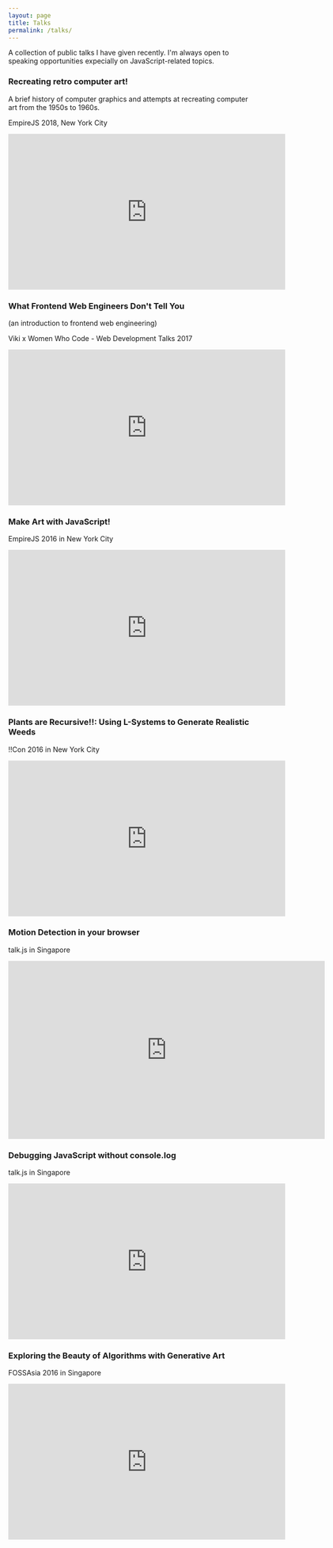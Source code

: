 ```yaml
---
layout: page
title: Talks
permalink: /talks/
---
```


A collection of public talks I have given recently. I'm always open to speaking opportunities expecially on JavaScript-related topics. 

### Recreating retro computer art!
A brief history of computer graphics and attempts at recreating computer art from the 1950s to 1960s.

EmpireJS 2018, New York City
<iframe width="560" height="315" src="https://www.youtube.com/embed/mjtMPM5evTc" frameborder="0" allow="accelerometer; autoplay; encrypted-media; gyroscope; picture-in-picture" allowfullscreen></iframe>

### What Frontend Web Engineers Don't Tell You
(an introduction to frontend web engineering)

Viki x Women Who Code - Web Development Talks 2017
<iframe width="560" height="315" src="https://www.youtube.com/embed/Wf23AJK2QRo" frameborder="0" allowfullscreen></iframe>

### Make Art with JavaScript!
EmpireJS 2016 in New York City
<iframe width="560" height="315" src="https://www.youtube.com/embed/HiCK8e1ElRQ" frameborder="0" allowfullscreen></iframe>

### Plants are Recursive!!: Using L-Systems to Generate Realistic Weeds
!!Con 2016 in New York City
<iframe width="560" height="315" src="https://www.youtube.com/embed/0eXg4B1feOY" frameborder="0" allowfullscreen></iframe>

### Motion Detection in your browser
talk.js in Singapore
<iframe src="https://player.vimeo.com/video/162850944" width="640" height="360" frameborder="0" webkitallowfullscreen mozallowfullscreen allowfullscreen></iframe>

### Debugging JavaScript without console.log
talk.js in Singapore
<iframe width="560" height="315" src="https://www.youtube.com/embed/1hhqxFYBhcs" frameborder="0" allowfullscreen></iframe>

### Exploring the Beauty of Algorithms with Generative Art
FOSSAsia 2016 in Singapore
<iframe width="560" height="315" src="https://www.youtube.com/embed/Y1bPsh1mFUI" frameborder="0" allowfullscreen></iframe>



